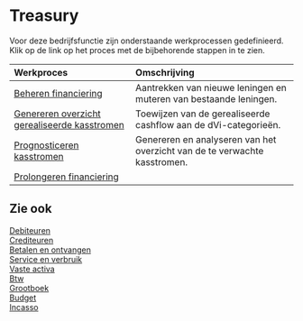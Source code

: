 # Treasury

Voor deze bedrijfsfunctie zijn onderstaande werkprocessen gedefinieerd. Klik op de link op het proces met de bijbehorende stappen in te zien.

Werkproces | Omschrijving
:--- | :---
[Beheren financiering](beheren-financiering/) | Aantrekken van nieuwe leningen en muteren van bestaande leningen.
[Genereren overzicht gerealiseerde kasstromen](generen-overzicht-gerealiseerde-kasstromen/) | Toewijzen van de gerealiseerde cashflow aan de dVi-categorieën.
[Prognosticeren kasstromen](prognosticeren-kasstromen/) | Genereren en analyseren van het overzicht van de te verwachte kasstromen.
[Prolongeren financiering](prolongeren-financiering/) | 

## Zie ook

[Debiteuren](../debiteuren/)  
[Crediteuren](../crediteuren/)  
[Betalen en ontvangen](../betalen-en-ontvangen/)  
[Service en verbruik](../service-en-verbruik/)  
[Vaste activa](../vaste-activa/)  
[Btw](../btw/)  
[Grootboek](../grootboek/)  
[Budget](../budget/)  
[Incasso](../incasso/)
